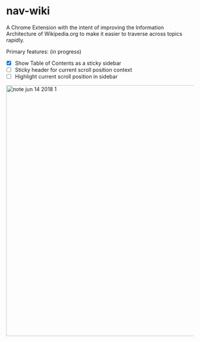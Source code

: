 # nav-wiki

A Chrome Extension with the intent of improving the Information Architecture of Wikipedia.org to make it easier to traverse across topics rapidly.

Primary features: (in progress)

- [x] Show Table of Contents as a sticky sidebar
- [ ] Sticky header for current scroll position context
- [ ] Highlight current scroll position in sidebar 

<img width="675" alt="note jun 14 2018 1" src="https://user-images.githubusercontent.com/16139439/41437732-e46d66e4-6fea-11e8-89dc-315fbf018118.png">
